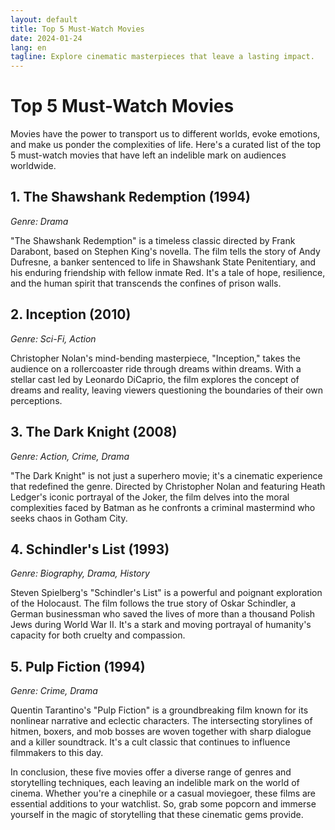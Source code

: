 ```yaml
---
layout: default
title: Top 5 Must-Watch Movies
date: 2024-01-24
lang: en
tagline: Explore cinematic masterpieces that leave a lasting impact.
---
```


# Top 5 Must-Watch Movies

Movies have the power to transport us to different worlds, evoke emotions, and make us ponder the complexities of life. Here's a curated list of the top 5 must-watch movies that have left an indelible mark on audiences worldwide.

## 1. **The Shawshank Redemption (1994)**

*Genre: Drama*

"The Shawshank Redemption" is a timeless classic directed by Frank Darabont, based on Stephen King's novella. The film tells the story of Andy Dufresne, a banker sentenced to life in Shawshank State Penitentiary, and his enduring friendship with fellow inmate Red. It's a tale of hope, resilience, and the human spirit that transcends the confines of prison walls.

## 2. **Inception (2010)**

*Genre: Sci-Fi, Action*

Christopher Nolan's mind-bending masterpiece, "Inception," takes the audience on a rollercoaster ride through dreams within dreams. With a stellar cast led by Leonardo DiCaprio, the film explores the concept of dreams and reality, leaving viewers questioning the boundaries of their own perceptions.

## 3. **The Dark Knight (2008)**

*Genre: Action, Crime, Drama*

"The Dark Knight" is not just a superhero movie; it's a cinematic experience that redefined the genre. Directed by Christopher Nolan and featuring Heath Ledger's iconic portrayal of the Joker, the film delves into the moral complexities faced by Batman as he confronts a criminal mastermind who seeks chaos in Gotham City.

## 4. **Schindler's List (1993)**

*Genre: Biography, Drama, History*

Steven Spielberg's "Schindler's List" is a powerful and poignant exploration of the Holocaust. The film follows the true story of Oskar Schindler, a German businessman who saved the lives of more than a thousand Polish Jews during World War II. It's a stark and moving portrayal of humanity's capacity for both cruelty and compassion.

## 5. **Pulp Fiction (1994)**

*Genre: Crime, Drama*

Quentin Tarantino's "Pulp Fiction" is a groundbreaking film known for its nonlinear narrative and eclectic characters. The intersecting storylines of hitmen, boxers, and mob bosses are woven together with sharp dialogue and a killer soundtrack. It's a cult classic that continues to influence filmmakers to this day.

In conclusion, these five movies offer a diverse range of genres and storytelling techniques, each leaving an indelible mark on the world of cinema. Whether you're a cinephile or a casual moviegoer, these films are essential additions to your watchlist. So, grab some popcorn and immerse yourself in the magic of storytelling that these cinematic gems provide.
